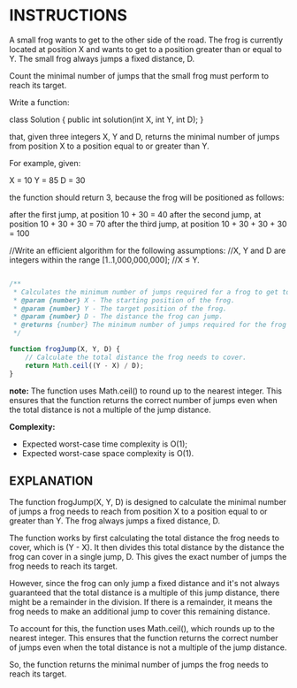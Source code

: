 # INSTRUCTIONS

A small frog wants to get to the other side of the road. The frog is currently located at position X and wants to get to a position greater than or equal to Y. The small frog always jumps a fixed distance, D.

Count the minimal number of jumps that the small frog must perform to reach its target.

Write a function:

class Solution { public int solution(int X, int Y, int D); }

that, given three integers X, Y and D, returns the minimal number of jumps from position X to a position equal to or greater than Y.

For example, given:

  X = 10
  Y = 85
  D = 30

the function should return 3, because the frog will be positioned as follows:

after the first jump, at position 10 + 30 = 40
after the second jump, at position 10 + 30 + 30 = 70
after the third jump, at position 10 + 30 + 30 + 30 = 100

//Write an efficient algorithm for the following assumptions:
//X, Y and D are integers within the range [1..1,000,000,000];
//X ≤ Y.

``` javascript

/**
 * Calculates the minimum number of jumps required for a frog to get to the other side of a river.
 * @param {number} X - The starting position of the frog.
 * @param {number} Y - The target position of the frog.
 * @param {number} D - The distance the frog can jump.
 * @returns {number} The minimum number of jumps required for the frog to get to the other side of the river.
 */

function frogJump(X, Y, D) {
    // Calculate the total distance the frog needs to cover.
    return Math.ceil((Y - X) / D);
}
```

**note:** The function uses Math.ceil() to round up to the nearest integer. This ensures that the function returns the correct number of jumps even when the total distance is not a multiple of the jump distance.

**Complexity:**

* Expected worst-case time complexity is O(1);
* Expected worst-case space complexity is O(1).

## EXPLANATION

The function frogJump(X, Y, D) is designed to calculate the minimal number of jumps a frog needs to reach from position X to a position equal to or greater than Y. The frog always jumps a fixed distance, D.

The function works by first calculating the total distance the frog needs to cover, which is (Y - X). It then divides this total distance by the distance the frog can cover in a single jump, D. This gives the exact number of jumps the frog needs to reach its target.

However, since the frog can only jump a fixed distance and it's not always guaranteed that the total distance is a multiple of this jump distance, there might be a remainder in the division. If there is a remainder, it means the frog needs to make an additional jump to cover this remaining distance.

To account for this, the function uses Math.ceil(), which rounds up to the nearest integer. This ensures that the function returns the correct number of jumps even when the total distance is not a multiple of the jump distance.

So, the function returns the minimal number of jumps the frog needs to reach its target.
